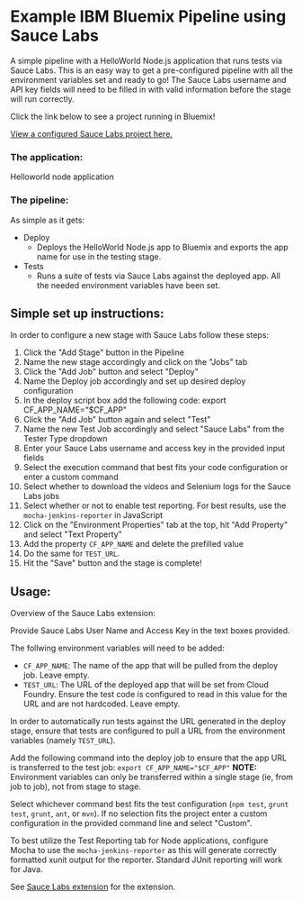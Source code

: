 # Example IBM Bluemix Pipeline using Sauce Labs

A simple pipeline with a HelloWorld Node.js application that runs tests via Sauce Labs. This is an easy way to get a pre-configured pipeline with all the environment variables set and ready to go! The Sauce Labs username and API key fields will need to be filled in with valid information before the stage will run correctly.

Click the link below to see a project running in Bluemix!

[View a configured Sauce Labs project here.](https://hub.jazz.net/project/elobeto/Sauce-testStageSetsURL/overview)

### The application: 
Helloworld node application

### The pipeline: 
As simple as it gets:
* Deploy 
    * Deploys the HelloWorld Node.js app to Bluemix and exports the app name for use in the testing stage. 
* Tests 
    * Runs a suite of tests via Sauce Labs against the deployed app. All the needed environment variables have been set.

## Simple set up instructions:
In order to configure a new stage with Sauce Labs follow these steps:
1.	Click the "Add Stage" button in the Pipeline
2. 	Name the new stage accordingly and click on the "Jobs" tab
3.	Click the "Add Job" button and select "Deploy"
4.	Name the Deploy job accordingly and set up desired deploy configuration
5.	In the deploy script box add the following code:
	export CF_APP_NAME="$CF_APP"
6.	Click the "Add Job" button again and select "Test"
7.	Name the new Test Job accordingly and select "Sauce Labs" from the Tester Type dropdown
8.	Enter your Sauce Labs username and access key in the provided input fields
9.	Select the execution command that best fits your code configuration or enter a custom command
10.	Select whether to download the videos and Selenium logs for the Sauce Labs jobs
11.	Select whether or not to enable test reporting. For best results, use the `mocha-jenkins-reporter` in JavaScript
12.	Click on the "Environment Properties" tab at the top, hit "Add Property" and select "Text Property"
13.	Add the property `CF_APP_NAME` and delete the prefilled value
14.	Do the same for `TEST_URL`.
15.	Hit the "Save" button and the stage is complete!

## Usage:
Overview of the Sauce Labs extension:

Provide Sauce Labs User Name and Access Key in the text boxes provided.

The follwing environment variables will need to be added:
* `CF_APP_NAME`: The name of the app that will be pulled from the deploy job. Leave empty.
* `TEST_URL`: The URL of the deployed app that will be set from Cloud Foundry. Ensure the test code is configured to read in this value for the URL and are not hardcoded. Leave empty.

In order to automatically run tests against the URL generated in the deploy stage, ensure that tests are configured to pull a URL from the environment variables (namely `TEST_URL`).

Add the following command into the deploy job to ensure that the app URL is transferred to the test job: `export CF_APP_NAME="$CF_APP"` <strong>NOTE:</strong> Environment variables can only be transferred within a single stage (ie, from job to job), not from stage to stage.

Select whichever command best fits the test configuration (`npm test`, `grunt test`, `grunt`, `ant`, or `mvn`). If no selection fits the project enter a custom configuration in the provided command line and select "Custom".

To best utilize the Test Reporting tab for Node applications, configure Mocha to use the `mocha-jenkins-reporter` as this will generate correctly formatted xunit output for the reporter. Standard JUnit reporting will work for Java.

See [Sauce Labs extension](https://github.com/Osthanes/saucelabs) for the extension.
